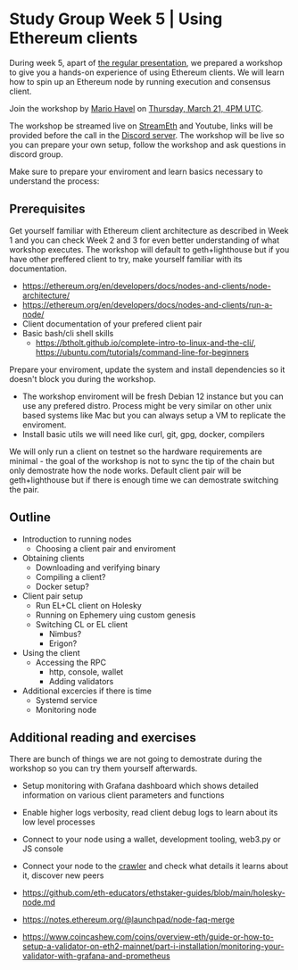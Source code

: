 # Study Group Week 5 | Using Ethereum clients  

During week 5, apart of [the regular presentation](https://epf.wiki/#/eps/week5), we prepared a workshop to give you a hands-on experience of using Ethereum clients. We will learn how to spin up an Ethereum node by running execution and consensus client. 

Join the workshop by [Mario Havel](https://github.com/TMIYChao) on [Thursday, March 21, 4PM UTC](https://savvytime.com/converter/utc-to-germany-berlin-united-kingdom-london-ny-new-york-city-ca-san-francisco-china-shanghai-japan-tokyo-australia-sydney/mar-21-2024/4pm).

The workshop be streamed live on [StreamEth](https://streameth.org/65cf97e702e803dbd57d823f/epf_study_group) and Youtube, links will be provided before the call in the [Discord server](https://discord.gg/Tg2PryVJ). The workshop will be live so you can prepare your own setup, follow the workshop and ask questions in discord group. 

Make sure to prepare your enviroment and learn basics necessary to understand the process: 

## Prerequisites

Get yourself familiar with Ethereum client architecture as described in Week 1 and you can check Week 2 and 3 for even better understanding of what workshop executes. The workshop will default to geth+lighthouse but if you have other preffered client to try, make yourself familiar with its documentation. 

- https://ethereum.org/en/developers/docs/nodes-and-clients/node-architecture/
- https://ethereum.org/en/developers/docs/nodes-and-clients/run-a-node/
- Client documentation of your prefered client pair 
- Basic bash/cli shell skills 
    - https://btholt.github.io/complete-intro-to-linux-and-the-cli/, https://ubuntu.com/tutorials/command-line-for-beginners

Prepare your enviroment, update the system and install dependencies so it doesn't block you during the workshop.  

- The workshop enviroment will be fresh Debian 12 instance but you can use any prefered distro. Process might be very similar on other unix based systems like Mac but you can always setup a VM to replicate the enviroment. 
- Install basic utils we will need like curl, git, gpg, docker, compilers 

We will only run a client on testnet so the hardware requirements are minimal - the goal of the workshop is not to sync the tip of the chain but only demostrate how the node works. Default client pair will be geth+lighthouse but if there is enough time we can demostrate switching the pair. 

## Outline

- Introduction to running nodes
    - Choosing a client pair and enviroment
- Obtaining clients 
    - Downloading and verifying binary
    - Compiling a client? 
    - Docker setup? 
- Client pair setup
    - Run EL+CL client on Holesky
    - Running on Ephemery uing custom genesis 
    - Switching CL or EL client
        - Nimbus? 
        - Erigon? 
- Using the client
    - Accessing the RPC
        - http, console, wallet
        - Adding validators 
- Additional excercies if there is time
    - Systemd service
    - Monitoring node


## Additional reading and exercises 

There are bunch of things we are not going to demostrate during the workshop so you can try them yourself afterwards. 

- Setup monitoring with Grafana dashboard which shows detailed information on various client parameters and functions
- Enable higher logs verbosity, read client debug logs to learn about its low level processes 
- Connect to your node using a wallet, development tooling, web3.py or JS console 
- Connect your node to the [crawler](https://www.ethernets.io/help/) and check what details it learns about it, discover new peers

- https://github.com/eth-educators/ethstaker-guides/blob/main/holesky-node.md
- https://notes.ethereum.org/@launchpad/node-faq-merge
- https://www.coincashew.com/coins/overview-eth/guide-or-how-to-setup-a-validator-on-eth2-mainnet/part-i-installation/monitoring-your-validator-with-grafana-and-prometheus

